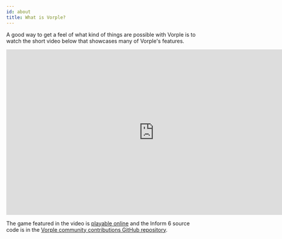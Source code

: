 ```yaml
---
id: about
title: What is Vorple?
---
```


A good way to get a feel of what kind of things are possible with Vorple is to
watch the short video below that showcases many of Vorple's features.

<iframe src="https://www.youtube-nocookie.com/embed/Haol9P1Vi-8?rel=0" frameborder="0" allow="autoplay; encrypted-media" allowfullscreen style="width: 784px; height: 441px"></iframe>

<p>

The game featured in the video is [playable online](https://hlabrande.itch.io/neon-vertex)
and the Inform 6 source code is in the 
[Vorple community contributions GitHub repository](https://github.com/vorple/contributions/tree/master/games/neon-vertex).